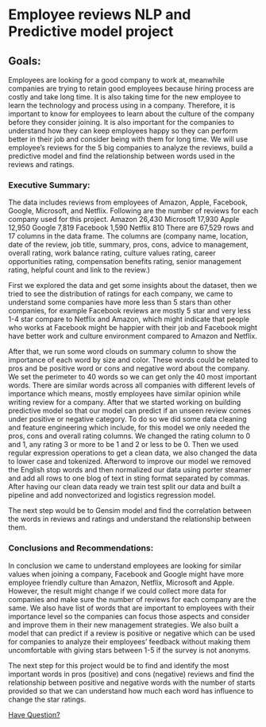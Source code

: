 

# Employee reviews NLP and Predictive model project



## Goals:
Employees are looking for a good company to work at, meanwhile companies are trying to retain good employees because hiring process are costly and take long time. It is also taking time for the new employee to learn the technology and process using in a company. Therefore, it is important to know for employees to learn about the culture of the company before they consider joining. It is also important for the companies to understand how they can keep employees happy so they can perform better in their job and consider being with them for long time. We will use employee’s reviews for the 5 big companies to analyze the reviews, build a predictive model and find the relationship between words used in the reviews and ratings.


### Executive Summary:

The data includes reviews from employees of Amazon, Apple, Facebook, Google, Microsoft, and Netflix. Following are the number of reviews for each company used for this project.
Amazon 26,430
Microsoft 17,930
Apple 12,950
Google 7,819
Facebook 1,590
Netflix 810
There are 67,529 rows and 17 columns in the data frame. The columns are (company name, location, date of the review, job title, summary, pros, cons, advice to management, overall rating, work balance rating, culture values rating, career opportunities rating, compensation benefits rating, senior management rating, helpful count and link to the review.)

First we explored the data and get some insights about the dataset, then we tried to see the distribution of ratings for each company, we came to understand some companies have more less than 5 stars than other companies, for example Facebook reviews are mostly 5 star and very less 1-4 star compare to Netflix and Amazon, which might indicate that people who works at Facebook might be happier with their job and Facebook might have better work and culture environment compared to Amazon and Netflix.  

After that, we run some word clouds on summary column to show the importance of each word by size and color. These words could be related to pros and be positive word or cons and negative word about the company. We set the perimeter to 40 words so we can get only the 40 most important words. There are similar words across all companies with different levels of importance which means, mostly employees have similar opinion while writing review for a company.
After that we started working on building predictive model so that our model can predict if an unseen review comes under positive or negative category. To do so we did some data cleaning and feature engineering which include, for this model we only needed the pros, cons and overall rating columns. 
We changed the rating column to 0 and 1, any rating 3 or more to be 1 and 2 or less to be 0. Then we used regular expression operations to get a clean data, we also changed the data to lower case and tokenized. Afterword to improve our model we removed the English stop words and then normalized our data using porter steamer and add all rows to one blog of text in sting format separated by commas. 
After having our clean data ready we train test split our data and built a pipeline and add nonvectorized and logistics regression model. 

The next step would be to Gensim model and find the correlation between the words in reviews and ratings and understand the relationship between them. 


### Conclusions and Recommendations:
In conclusion we came to understand employees are looking for similar values when joining a company, Facebook and Google might have more employee friendly culture than Amazon, Netflix, Microsoft and Apple. However, the result might change if we could collect more data for companies and make sure the number of reviews for each company are the same. 
We also have list of words that are important to employees with their importance level so the companies can focus those aspects and consider and improve them in their new management strategies. We also built a model that can predict if a review is positive or negative which can be used for companies to analyze their employees’ feedback without making them uncomfortable with giving stars between 1-5 if the survey is not anonyms. 
  
The next step for this project would be to find and identify the most important words in pros (positive) and cons (negative) reviews and find the relationship between positive and negative words with the number of starts provided so that we can understand how much each word has influence to change the star ratings.   


[Have Question? ](https://roymansoor.com)
